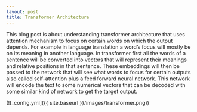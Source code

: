 ```yaml
---
layout: post
title: Transformer Architecture
---
```


This blog post is about understanding transformer architecture that uses attention mechanism to focus on certain words on which the output depends. For example in language translation a word’s focus will mostly be on its meaning in another language. In transformer first all the words of a sentence will be converted into vectors that will represent their meanings and relative positions in that sentence. These embeddings will then be passed to the network that will see what words to focus for certain outputs also called self-attention plus a feed forward neural network. This network will encode the text to some numerical vectors that can be decoded with some similar kind of network to get the target output.

(![_config.yml]&#40;{{ site.baseurl }}/images/transformer.png&#41;)

[comment]: <> (![_config.yml]&#40;{{ site.baseurl }}/images/config.png&#41;)

[comment]: <> (The easiest way to make your first post is to edit this one. Go into /_posts/ and update the Hello World markdown file. For more instructions head over to the [Jekyll Now repository]&#40;https://github.com/barryclark/jekyll-now&#41; on GitHub.)